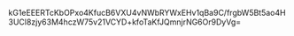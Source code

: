 kG1eEEERTcKbOPxo4KfucB6VXU4vNWbRYWxEHv1qBa9C/frgbW5Bt5ao4H3UCl8zjy63M4hczW75v21VCYD+kfoTaKfJQmnjrNG6Or9DyVg=